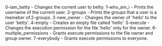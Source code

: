 0-iam_betty - Changes the current user to betty.
1-who_am_i - Prints the username of the current user.
2-groups - Prints the groups that a user is a memeber of.2-groups.
3-new_owner - Changes the owner of 'hello' to the user 'betty'.
4-empty - Creates an empty file called 'hello'.
5-execute - Changes the execution permission for the file 'hello' only for the owner.
6-multiple_permissions - Grants execute permissions to the file owner and group owner.
7-everybody - Grants execute permissions to everyone.
